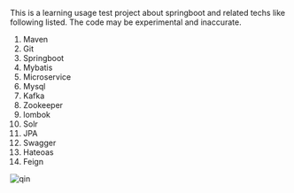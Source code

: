 This is a learning usage test project about springboot and related techs like following listed. The code may be experimental and inaccurate.

1. Maven
2. Git
3. Springboot
4. Mybatis
5. Microservice
6. Mysql
7. Kafka
8. Zookeeper
9. lombok
10. Solr
11. JPA
12. Swagger
13. Hateoas
14. Feign

![qin](https://club1.autoimg.cn/album/userphotos/2014/07/04/500_31c8e48f-bb86-438d-926e-afe89eba942a.jpg "秦logo")
